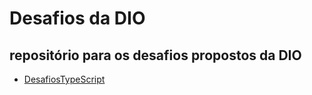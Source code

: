 # Desafios da DIO
## repositório para os desafios propostos da DIO

 - [DesafiosTypeScript](https://github.com/Thojir/DIODESAFIOS/tree/main/DesafioTypeScript)

